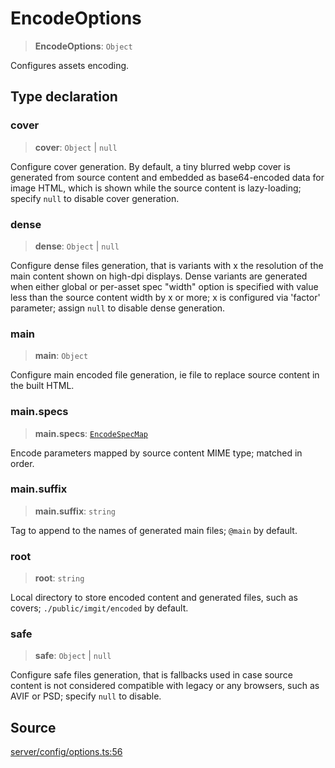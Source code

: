 # EncodeOptions

> **EncodeOptions**: `Object`

Configures assets encoding.

## Type declaration

### cover

> **cover**: `Object` \| `null`

Configure cover generation. By default, a tiny blurred webp cover is generated from source
 content and embedded as base64-encoded data for image HTML, which is shown while the source
 content is lazy-loading; specify `null` to disable cover generation.

### dense

> **dense**: `Object` \| `null`

Configure dense files generation, that is variants with x the resolution of the main content
 shown on high-dpi displays. Dense variants are generated when either global or per-asset spec
 "width" option is specified with value less than the source content width by x or more;
 x is configured via 'factor' parameter; assign `null` to disable dense generation.

### main

> **main**: `Object`

Configure main encoded file generation, ie file to replace source content in the built HTML.

### main.specs

> **main.specs**: [`EncodeSpecMap`](EncodeSpecMap.md)

Encode parameters mapped by source content MIME type; matched in order.

### main.suffix

> **main.suffix**: `string`

Tag to append to the names of generated main files; `@main` by default.

### root

> **root**: `string`

Local directory to store encoded content and generated files, such as covers;
 `./public/imgit/encoded` by default.

### safe

> **safe**: `Object` \| `null`

Configure safe files generation, that is fallbacks used in case source content is not considered
 compatible with legacy or any browsers, such as AVIF or PSD; specify `null` to disable.

## Source

[server/config/options.ts:56](https://github.com/Elringus/Imgit/blob/cf06d86/src/server/config/options.ts#L56)
